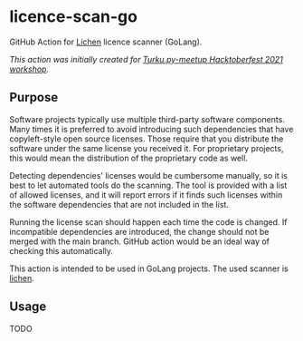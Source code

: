 # licence-scan-go

GitHub Action for [Lichen](https://github.com/uw-labs/lichen) licence scanner (GoLang).

_This action was initially created for [Turku.py-meetup Hacktoberfest 2021 workshop](./docs/workshop-instructions.md)._

## Purpose

Software projects typically use multiple third-party software components. Many times it is preferred to avoid introducing such dependencies that have copyleft-style open source licenses. Those require that you distribute the software under the same license you received it. For proprietary projects, this would mean the distribution of the proprietary code as well.

Detecting dependencies' licenses would be cumbersome manually, so it is best to let automated tools do the scanning. The tool is provided with a list of allowed licenses, and it will report errors if it finds such licenses within the software dependencies that are not included in the list.

Running the license scan should happen each time the code is changed. If incompatible dependencies are introduced, the change should not be merged with the main branch. GitHub action would be an ideal way of checking this automatically.

This action is intended to be used in GoLang projects. The used scanner is [lichen](https://github.com/uw-labs/lichen).

## Usage

TODO
